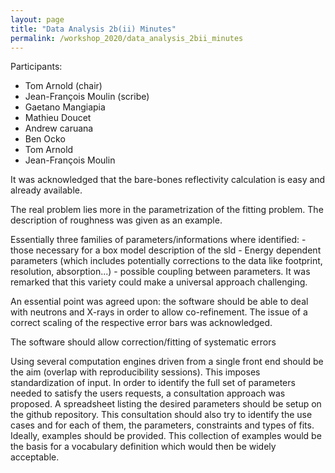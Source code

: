 ```yaml
---
layout: page
title: "Data Analysis 2b(ii) Minutes"
permalink: /workshop_2020/data_analysis_2bii_minutes
---
```


Participants:
- Tom Arnold (chair)
- Jean-François Moulin (scribe)
- Gaetano Mangiapia
- Mathieu Doucet
- Andrew caruana
- Ben Ocko
- Tom Arnold
- Jean-François Moulin

It was acknowledged that the bare-bones reflectivity calculation is easy and already available.

The real problem lies more in the parametrization of the fitting problem. The description of roughness was given as an example.

Essentially three families of parameters/informations where identified:
    - those necessary for a box model description of the sld
    - Energy dependent parameters (which includes potentially corrections to the data like footprint, resolution, absorption...)
    - possible coupling between parameters.
It was remarked that this variety could make a universal approach challenging.

An essential point was agreed upon: the software should be able to deal with neutrons and X-rays in order to allow co-refinement. The issue of a correct scaling of the respective error bars was acknowledged.

The software should allow correction/fitting of systematic errors

Using several computation engines driven from a single front end should be the aim (overlap with reproducibility sessions). This imposes standardization of input. In order to identify the full set of parameters needed to satisfy the users requests, a consultation approach was proposed. A spreadsheet listing the desired parameters should be setup on the github repository.
This consultation should also try to identify the use cases and for each of them, the parameters, constraints and types of fits. Ideally, examples should be provided. This collection of examples would be the basis for a vocabulary definition which would then be widely acceptable.
